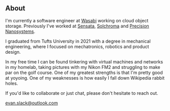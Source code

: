 ## About

I'm currently a software engineer at [Wasabi](https://wasabi.com) working on cloud object storage. Previously I've worked at [Sensata](https://www.sensata.com/), [Solchroma](https://www.solchroma.com/) and [Precision Nanosystems](https://www.precisionnanosystems.com/).

I graduated from Tufts University in 2021 with a degree in mechanical engineering, where I focused on mechatronics, robotics and product design.

In my free time I can be found tinkering with virtual machines and networks in my homelab, taking pictures with my Nikon FM2 and struggling to make par on the golf course. One of my greatest strengths is that I'm pretty good at yoyoing. One of my weaknesses is how easily I fall down Wikipedia rabbit holes.

If you'd like to collaborate or just chat, please don't hesitate to reach out.

[evan.slack@outlook.com](mailto:evan.slack@outlook.com)

